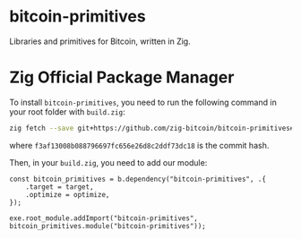 # bitcoin-primitives

Libraries and primitives for Bitcoin, written in Zig.

# Zig Official Package Manager

To install `bitcoin-primitives`, you need to run the following command in your root folder with `build.zig`:

```bash
zig fetch --save git+https://github.com/zig-bitcoin/bitcoin-primitives#f3af13008b088796697fc656e26d8c2ddf73dc18
```

where `f3af13008b088796697fc656e26d8c2ddf73dc18` is the commit hash.

Then, in your `build.zig`, you need to add our module:

```zig
const bitcoin_primitives = b.dependency("bitcoin-primitives", .{
    .target = target,
    .optimize = optimize,
});

exe.root_module.addImport("bitcoin-primitives", bitcoin_primitives.module("bitcoin-primitives"));
```
